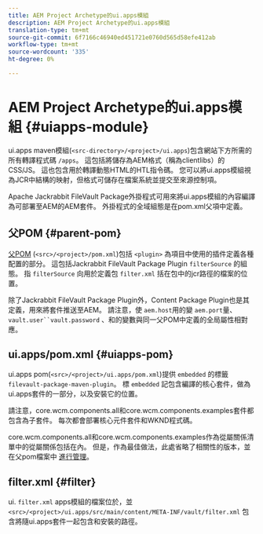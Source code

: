 ```yaml
---
title: AEM Project Archetype的ui.apps模組
description: AEM Project Archetype的ui.apps模組
translation-type: tm+mt
source-git-commit: 6f7166c46940ed451721e0760d565d58efe412ab
workflow-type: tm+mt
source-wordcount: '335'
ht-degree: 0%

---
```



# AEM Project Archetype的ui.apps模組 {#uiapps-module}

ui.apps maven模組(`<src-directory>/<project>/ui.apps`)包含網站下方所需的所有轉譯程式碼 `/apps`。 這包括將儲存為AEM格式（稱為clientlibs）的CSS/JS。 這也包含用於轉譯動態HTML的HTL指令碼。 您可以將ui.apps模組視為JCR中結構的映射，但格式可儲存在檔案系統並提交至來源控制項。

Apache Jackrabbit FileVault Package外掛程式可用來將ui.apps模組的內容編譯為可部署至AEM的AEM套件。 外掛程式的全域組態是在pom.xml父項中定義。

## 父POM {#parent-pom}

[父POM](/help/developing/archetype/using.md#parent-pom) (`<src>/<project>/pom.xml`)包括 `<plugin>` 為項目中使用的插件定義各種配置的部分。 這包括Jackrabbit FileVault Package Plugin `filterSource` 的組態。 指 `filterSource` 向用於定義包 `filter.xml` 括在包中的jcr路徑的檔案的位置。

除了Jackrabbit FileVault Package Plugin外，Content Package Plugin也是其定義，用來將套件推送至AEM。 請注意，使 `aem.host`用的變 `aem.port`量、 `vault.user``vault.password` 、和的變數與同一父POM中定義的全局屬性相對應。

## ui.apps/pom.xml {#uiapps-pom}

ui.apps pom(`<src>/<project>/ui.apps/pom.xml`)提供 `embedded` 的標籤 `filevault-package-maven-plugin`。 標 `embedded` 記包含編譯的核心套件，做為ui.apps套件的一部分，以及安裝它的位置。

請注意，core.wcm.components.all和core.wcm.components.examples套件都包含為子套件。 每次都會部署核心元件套件和WKND程式碼。

core.wcm.components.all和core.wcm.components.examples作為從屬關係清單中的從屬關係包括在內。 但是，作為最佳做法，此處省略了相關性的版本，並在父pom檔案中 [進行管理](/help/developing/archetype/using.md#core-components)。

## filter.xml {#filter}

ui. `filter.xml` apps模組的檔案位於，並 `<src>/<project>/ui.apps/src/main/content/META-INF/vault/filter.xml` 包含將隨ui.apps套件一起包含和安裝的路徑。

